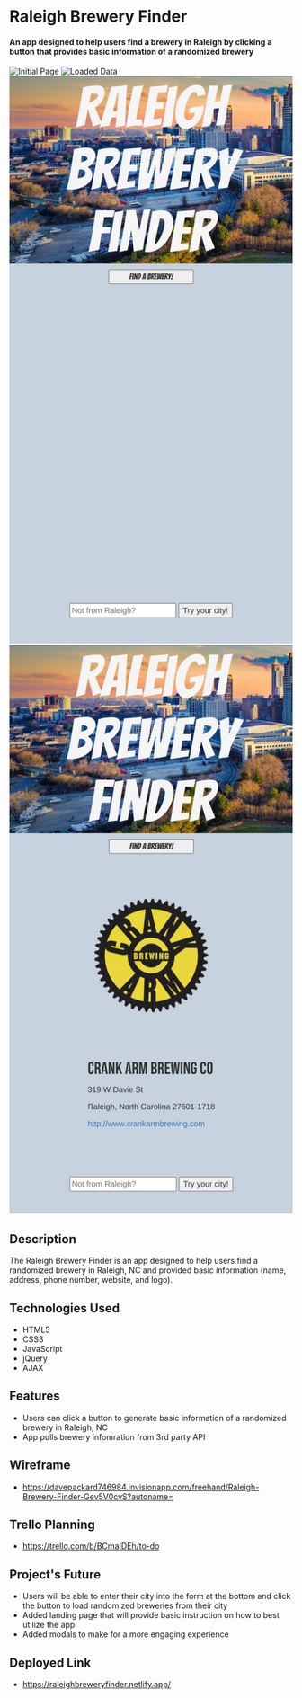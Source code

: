 # Raleigh Brewery Finder

#### An app designed to help users find a brewery in Raleigh by clicking a button that provides basic information of a randomized brewery

<img src='./images/Initial.png' alt='Initial Page'>
<img src='./images/Loaded.png' alt='Loaded Data'>
<img src='./images/MobileInitial.png' alt='Intial Mobile Page'>
<img src='./images/MobileLoaded.png' alt='Loaded Mobile Page'>

## Description

The Raleigh Brewery Finder is an app designed to help users find a randomized brewery in Raleigh, NC and provided basic information (name, address, phone number, website, and logo).

## Technologies Used

- HTML5
- CSS3
- JavaScript
- jQuery
- AJAX

## Features

- Users can click a button to generate basic information of a randomized brewery in Raleigh, NC
- App pulls brewery infomration from 3rd party API

## Wireframe

- https://davepackard746984.invisionapp.com/freehand/Raleigh-Brewery-Finder-Gev5V0cvS?autoname=

## Trello Planning

- https://trello.com/b/BCmaIDEh/to-do

## Project's Future

- Users will be able to enter their city into the form at the bottom and click the button to load randomized breweries from their city
- Added landing page that will provide basic instruction on how to best utilize the app
- Added modals to make for a more engaging experience

## Deployed Link

- https://raleighbreweryfinder.netlify.app/
